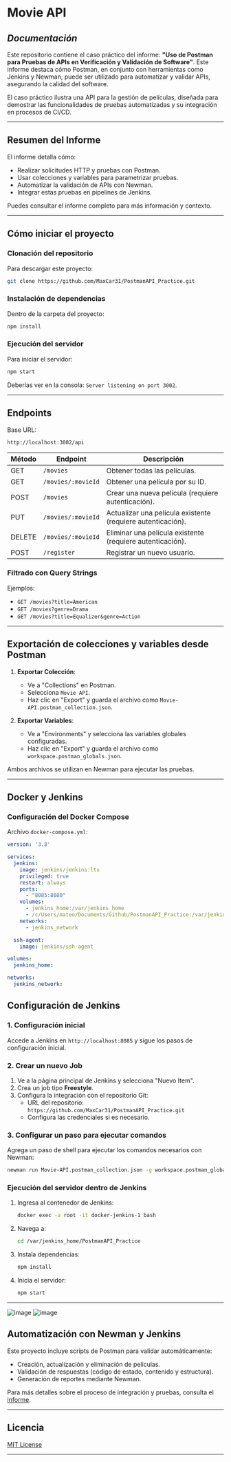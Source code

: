 # Movie API

## _Documentación_

Este repositorio contiene el caso práctico del informe: **"Uso de Postman para Pruebas de APIs en Verificación y Validación de Software"**. Este informe destaca cómo Postman, en conjunto con herramientas como Jenkins y Newman, puede ser utilizado para automatizar y validar APIs, asegurando la calidad del software.

El caso práctico ilustra una API para la gestión de películas, diseñada para demostrar las funcionalidades de pruebas automatizadas y su integración en procesos de CI/CD.

---

## **Resumen del Informe**

El informe detalla cómo:
- Realizar solicitudes HTTP y pruebas con Postman.
- Usar colecciones y variables para parametrizar pruebas.
- Automatizar la validación de APIs con Newman.
- Integrar estas pruebas en pipelines de Jenkins.

Puedes consultar el informe completo para más información y contexto.

---

## **Cómo iniciar el proyecto**

### Clonación del repositorio
Para descargar este proyecto:
```bash
git clone https://github.com/MaxCar31/PostmanAPI_Practice.git
```

### Instalación de dependencias
Dentro de la carpeta del proyecto:
```bash
npm install
```

### Ejecución del servidor
Para iniciar el servidor:
```bash
npm start
```
Deberías ver en la consola: `Server listening on port 3002`.

---

## **Endpoints**

Base URL:
```plaintext
http://localhost:3002/api
```

| Método | Endpoint | Descripción |
| ------ | -------- | ----------- |
| GET    | `/movies` | Obtener todas las películas. |
| GET    | `/movies/:movieId` | Obtener una película por su ID. |
| POST   | `/movies` | Crear una nueva película (requiere autenticación). |
| PUT    | `/movies/:movieId` | Actualizar una película existente (requiere autenticación). |
| DELETE | `/movies/:movieId` | Eliminar una película existente (requiere autenticación). |
| POST   | `/register` | Registrar un nuevo usuario. |

### Filtrado con Query Strings
Ejemplos:
- `GET /movies?title=American`
- `GET /movies?genre=Drama`
- `GET /movies?title=Equalizer&genre=Action`

---

## **Exportación de colecciones y variables desde Postman**

1. **Exportar Colección**:
   - Ve a "Collections" en Postman.
   - Selecciona `Movie API`.
   - Haz clic en "Export" y guarda el archivo como `Movie-API.postman_collection.json`.

2. **Exportar Variables**:
   - Ve a "Environments" y selecciona las variables globales configuradas.
   - Haz clic en "Export" y guarda el archivo como `workspace.postman_globals.json`.

Ambos archivos se utilizan en Newman para ejecutar las pruebas.

---

## **Docker y Jenkins**

### Configuración del Docker Compose

Archivo `docker-compose.yml`:
```yaml
version: '3.8'

services:
  jenkins:
    image: jenkins/jenkins:lts
    privileged: true
    restart: always
    ports:
      - "8085:8080"
    volumes:
      - jenkins_home:/var/jenkins_home
      - /c/Users/mateo/Documents/Github/PostmanAPI_Practice:/var/jenkins_home/PostmanAPI_Practice
    networks:
      - jenkins_network

  ssh-agent:
    image: jenkins/ssh-agent

volumes:
  jenkins_home:

networks:
  jenkins_network:
```

## **Configuración de Jenkins**

### **1. Configuración inicial**
Accede a Jenkins en `http://localhost:8085` y sigue los pasos de configuración inicial.

### **2. Crear un nuevo Job**
1. Ve a la página principal de Jenkins y selecciona "Nuevo Item".
2. Crea un job tipo **Freestyle**.
3. Configura la integración con el repositorio Git:
   - URL del repositorio: `https://github.com/MaxCar31/PostmanAPI_Practice.git`
   - Configura las credenciales si es necesario.

### **3. Configurar un paso para ejecutar comandos**
Agrega un paso de shell para ejecutar los comandos necesarios con Newman:
```bash
newman run Movie-API.postman_collection.json -g workspace.postman_globals.json
```

### Ejecución del servidor dentro de Jenkins
1. Ingresa al contenedor de Jenkins:
   ```bash
   docker exec -u root -it docker-jenkins-1 bash
   ```
2. Navega a:
   ```bash
   cd /var/jenkins_home/PostmanAPI_Practice
   ```
3. Instala dependencias:
   ```bash
   npm install
   ```
4. Inicia el servidor:
   ```bash
   npm start
   ```

---

![image](https://github.com/user-attachments/assets/7d08a8ac-5a32-4c61-9625-e3580831a1cf)
![image](https://github.com/user-attachments/assets/c611525c-79cf-452c-be53-ef652042d9e7)



## **Automatización con Newman y Jenkins**

Este proyecto incluye scripts de Postman para validar automáticamente:
- Creación, actualización y eliminación de películas.
- Validación de respuestas (código de estado, contenido y estructura).
- Generación de reportes mediante Newman.

Para más detalles sobre el proceso de integración y pruebas, consulta el [informe](#).

---

## **Licencia**
[MIT License](LICENSE)

---







